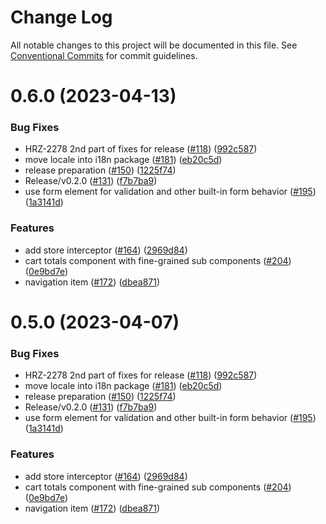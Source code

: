 # Change Log

All notable changes to this project will be documented in this file.
See [Conventional Commits](https://conventionalcommits.org) for commit guidelines.

# 0.6.0 (2023-04-13)


### Bug Fixes

* HRZ-2278 2nd part of fixes for release ([#118](https://github.com/spryker/oryx/issues/118)) ([992c587](https://github.com/spryker/oryx/commit/992c58714eed594fe900d2645bba4a9a59c0fee2))
* move locale into i18n package ([#181](https://github.com/spryker/oryx/issues/181)) ([eb20c5d](https://github.com/spryker/oryx/commit/eb20c5dbf5bbb35e829b9faa1c1ada8bdc34203a))
* release preparation ([#150](https://github.com/spryker/oryx/issues/150)) ([1225f74](https://github.com/spryker/oryx/commit/1225f74b48928d61d0574a9dc275999c1f0602ac))
* Release/v0.2.0 ([#131](https://github.com/spryker/oryx/issues/131)) ([f7b7ba9](https://github.com/spryker/oryx/commit/f7b7ba9b8dba11e407269fb14b120792b664ab9d))
* use form element for validation and other built-in form behavior ([#195](https://github.com/spryker/oryx/issues/195)) ([1a3141d](https://github.com/spryker/oryx/commit/1a3141d09daa6f6006f23f54f141ffb58048e10a))


### Features

* add store interceptor ([#164](https://github.com/spryker/oryx/issues/164)) ([2969d84](https://github.com/spryker/oryx/commit/2969d8451d0e1d4dc7e09b2ce92519709bbf65c1))
* cart totals component with fine-grained  sub components  ([#204](https://github.com/spryker/oryx/issues/204)) ([0e9bd7e](https://github.com/spryker/oryx/commit/0e9bd7e3c146289589475801499c10b989d3735f))
* navigation item ([#172](https://github.com/spryker/oryx/issues/172)) ([dbea871](https://github.com/spryker/oryx/commit/dbea8717aa5c61391938f41c831db2f775fb3c04))





# 0.5.0 (2023-04-07)


### Bug Fixes

* HRZ-2278 2nd part of fixes for release ([#118](https://github.com/spryker/oryx/issues/118)) ([992c587](https://github.com/spryker/oryx/commit/992c58714eed594fe900d2645bba4a9a59c0fee2))
* move locale into i18n package ([#181](https://github.com/spryker/oryx/issues/181)) ([eb20c5d](https://github.com/spryker/oryx/commit/eb20c5dbf5bbb35e829b9faa1c1ada8bdc34203a))
* release preparation ([#150](https://github.com/spryker/oryx/issues/150)) ([1225f74](https://github.com/spryker/oryx/commit/1225f74b48928d61d0574a9dc275999c1f0602ac))
* Release/v0.2.0 ([#131](https://github.com/spryker/oryx/issues/131)) ([f7b7ba9](https://github.com/spryker/oryx/commit/f7b7ba9b8dba11e407269fb14b120792b664ab9d))
* use form element for validation and other built-in form behavior ([#195](https://github.com/spryker/oryx/issues/195)) ([1a3141d](https://github.com/spryker/oryx/commit/1a3141d09daa6f6006f23f54f141ffb58048e10a))


### Features

* add store interceptor ([#164](https://github.com/spryker/oryx/issues/164)) ([2969d84](https://github.com/spryker/oryx/commit/2969d8451d0e1d4dc7e09b2ce92519709bbf65c1))
* cart totals component with fine-grained  sub components  ([#204](https://github.com/spryker/oryx/issues/204)) ([0e9bd7e](https://github.com/spryker/oryx/commit/0e9bd7e3c146289589475801499c10b989d3735f))
* navigation item ([#172](https://github.com/spryker/oryx/issues/172)) ([dbea871](https://github.com/spryker/oryx/commit/dbea8717aa5c61391938f41c831db2f775fb3c04))
